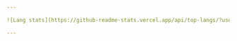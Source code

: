 ```yaml
---

![Lang stats](https://github-readme-stats.vercel.app/api/top-langs/?username=chezeng&layout=donut) ![WakaTime stats](https://github-readme-stats.vercel.app/api/wakatime?username=chezeng)

---
```

